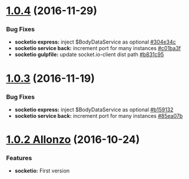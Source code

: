 <a name="1.0.4"></a>
# [1.0.4](https://github.com/CodeCorico/allons-y-socketio/compare/1.0.2...1.0.4) (2016-11-29)

### Bug Fixes
* **socketio express:** inject $BodyDataService as optional [#304e34c](https://github.com/CodeCorico/allons-y-socketio/commit/304e34c)
* **socketio service back:** increment port for many instances [#c01ba3f](https://github.com/CodeCorico/allons-y-socketio/commit/c01ba3f)
* **socketio gulpfile:** update socket.io-client dist path [#b831c95](https://github.com/CodeCorico/allons-y-socketio/commit/b831c95)

<a name="1.0.3"></a>
# [1.0.3](https://github.com/CodeCorico/allons-y-socketio/compare/1.0.2...1.0.3) (2016-11-19)

### Bug Fixes
* **socketio express:** inject $BodyDataService as optional [#b159132](https://github.com/CodeCorico/allons-y-socketio/commit/b159132)
* **socketio service back:** increment port for many instances [#85ea07b](https://github.com/CodeCorico/allons-y-socketio/commit/85ea07b)

<a name="1.0.2"></a>

# [1.0.2 Allonzo](https://github.com/CodeCorico/allons-y-socketio/releases/tag/1.0.2) (2016-10-24)


### Features

* **socketio:** First version
